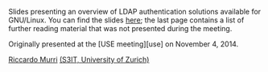 Slides presenting an overview of LDAP authentication solutions
available for GNU/Linux.  You can find the slides [here][slides]; the
last page contains a list of further reading material that was not
presented during the meeting.

Originally presented at the [USE meeting][use] on November 4, 2014.

[Riccardo Murri][rm] [(S3IT, University of Zurich)][s3it]


[rm]: http://www.s3it.uzh.ch/about/team/#Riccardo.Murri
[s3it]: http://www.s3it.uzh.ch/
[slides]: slides.pdf
